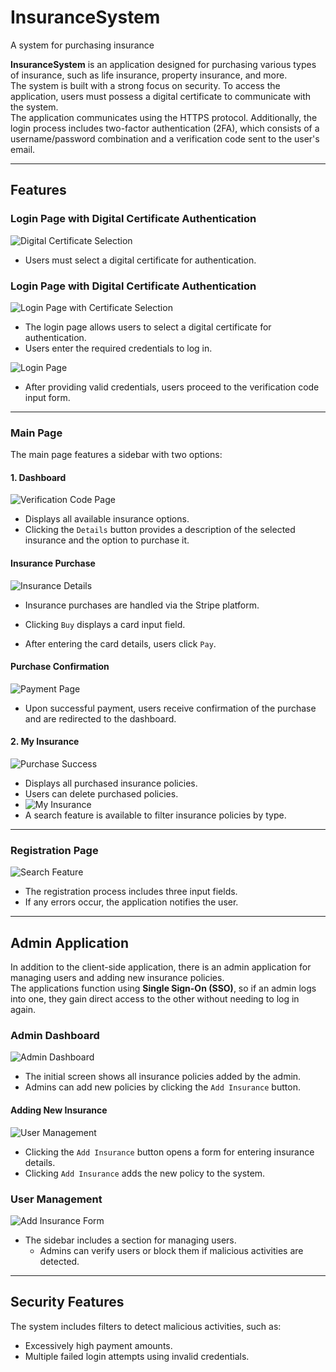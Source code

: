 # InsuranceSystem  
A system for purchasing insurance  

**InsuranceSystem** is an application designed for purchasing various types of insurance, such as life insurance, property insurance, and more.  
The system is built with a strong focus on security. To access the application, users must possess a digital certificate to communicate with the system.  
The application communicates using the HTTPS protocol. Additionally, the login process includes two-factor authentication (2FA), which consists of a username/password combination and a verification code sent to the user's email.  

---

## Features  
### Login Page with Digital Certificate Authentication  
![Digital Certificate Selection](https://github.com/user-attachments/assets/173ce050-a317-45ef-ada3-3315d70319cb)  
- Users must select a digital certificate for authentication.  

### Login Page with Digital Certificate Authentication  
![Login Page with Certificate Selection](https://github.com/user-attachments/assets/47b7496a-cf0d-42fa-97ea-318d2d9ef975)  
- The login page allows users to select a digital certificate for authentication.  
- Users enter the required credentials to log in.  

![Login Page](https://github.com/user-attachments/assets/e91d33d7-0adc-4d6e-9c04-48997ea1626b)  
- After providing valid credentials, users proceed to the verification code input form.  

---

### Main Page  
The main page features a sidebar with two options:  

#### 1. **Dashboard**  


![Verification Code Page](https://github.com/user-attachments/assets/22616334-c017-4efa-a177-cafc583ccc67)  
- Displays all available insurance options.  
- Clicking the `Details` button provides a description of the selected insurance and the option to purchase it.  

#### Insurance Purchase  
![Insurance Details](https://github.com/user-attachments/assets/79bbb904-de2e-4d6f-89e1-0698f5e23306)  
- Insurance purchases are handled via the Stripe platform.  

- Clicking `Buy` displays a card input field.  
- After entering the card details, users click `Pay`.  

#### Purchase Confirmation  
![Payment Page](https://github.com/user-attachments/assets/c5abb8b5-8d49-4549-a596-6dc9aa5eaa5b)  
- Upon successful payment, users receive confirmation of the purchase and are redirected to the dashboard.  

#### 2. **My Insurance**  
![Purchase Success](https://github.com/user-attachments/assets/2b771079-8f66-42ff-80b5-0c31596696ad)  
  
- Displays all purchased insurance policies.  
- Users can delete purchased policies.
- ![My Insurance](https://github.com/user-attachments/assets/78a2d15c-e41d-47c9-88c7-a6089cf856a5)
- A search feature is available to filter insurance policies by type.  

---

### Registration Page  
![Search Feature](https://github.com/user-attachments/assets/61d1c898-591a-42c1-b38b-824420171a1e)  
  
- The registration process includes three input fields.  
- If any errors occur, the application notifies the user.  

---

## Admin Application  
In addition to the client-side application, there is an admin application for managing users and adding new insurance policies.  
The applications function using **Single Sign-On (SSO)**, so if an admin logs into one, they gain direct access to the other without needing to log in again.  

### Admin Dashboard  
![Admin Dashboard](https://github.com/user-attachments/assets/740cb669-e3b7-44bb-94e4-80562d40298c)  
- The initial screen shows all insurance policies added by the admin.  
- Admins can add new policies by clicking the `Add Insurance` button.  

#### Adding New Insurance  
![User Management](https://github.com/user-attachments/assets/fedad094-04c4-4715-a86b-00342e64fe28)  
- Clicking the `Add Insurance` button opens a form for entering insurance details.  
- Clicking `Add Insurance` adds the new policy to the system.  

### User Management  

![Add Insurance Form](https://github.com/user-attachments/assets/68da970e-734c-4f30-ba1f-3e485ff25030)  
- The sidebar includes a section for managing users.  
  - Admins can verify users or block them if malicious activities are detected.  

---

## Security Features  
The system includes filters to detect malicious activities, such as:  
- Excessively high payment amounts.  
- Multiple failed login attempts using invalid credentials.  
